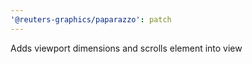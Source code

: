 ```yaml
---
'@reuters-graphics/paparazzo': patch
---
```


Adds viewport dimensions and scrolls element into view
